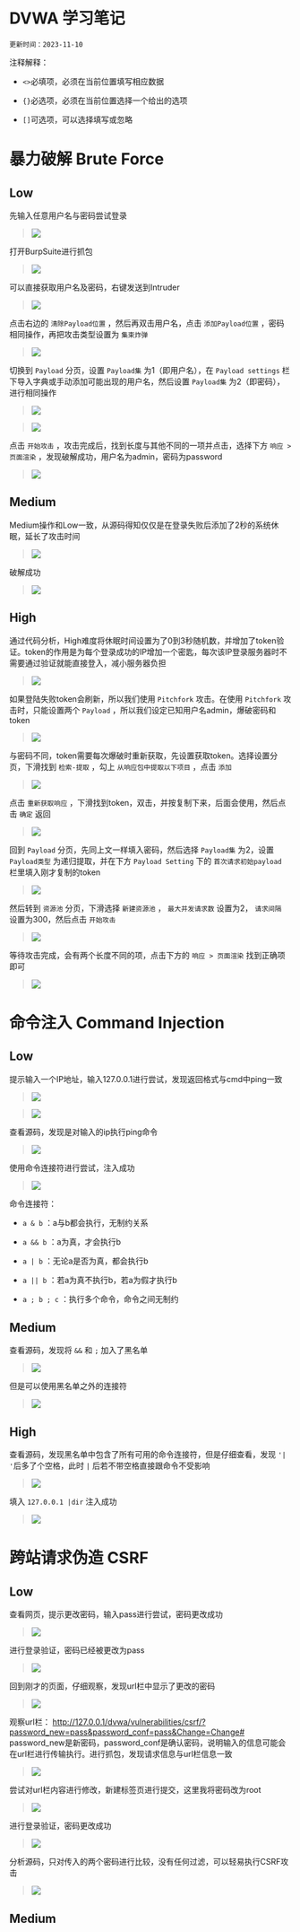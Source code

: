 # DVWA 学习笔记

`更新时间：2023-11-10`

注释解释：

- `<>`必填项，必须在当前位置填写相应数据

- `{}`必选项，必须在当前位置选择一个给出的选项

- `[]`可选项，可以选择填写或忽略

# 暴力破解 Brute Force

## Low

先输入任意用户名与密码尝试登录

> <img src="https://github.com/Ki1z/DVWA/blob/main/IMG/EAG00}XF)J3K]XTETW_I9FB.png?raw=true">

打开BurpSuite进行抓包

> <img src="https://github.com/Ki1z/DVWA/blob/main/IMG/RY64R[5KNYKG(@_M[PHMMS4.png?raw=true">

可以直接获取用户名及密码，右键发送到Intruder

> <img src="https://github.com/Ki1z/DVWA/blob/main/IMG/$H}12M9CRR]AA~25]1)P3A4.png?raw=true">

点击右边的 `清除Payload位置` ，然后再双击用户名，点击 `添加Payload位置` ，密码相同操作，再把攻击类型设置为 `集束炸弹`

> <img src="https://github.com/Ki1z/DVWA/blob/main/IMG/9@5[SC3TJPKVM9X86OM]QR3.png?raw=true">

切换到 `Payload` 分页，设置 `Payload集` 为1（即用户名），在 `Payload settings` 栏下导入字典或手动添加可能出现的用户名，然后设置 `Payload集` 为2（即密码），进行相同操作

> <img src="https://github.com/Ki1z/DVWA/blob/main/IMG/S3R5AYXN10GNIWZB]P{ECTF.png?raw=true">

> <img src="https://github.com/Ki1z/DVWA/blob/main/IMG/}I~VJBB62X{LKVS0%GG93NQ.png?raw=true">

点击 `开始攻击` ，攻击完成后，找到长度与其他不同的一项并点击，选择下方 `响应 > 页面渲染` ，发现破解成功，用户名为admin，密码为password

> <img src="https://github.com/Ki1z/DVWA/blob/main/IMG/Z1K`I68R9)1{{1RMO$MF_~A.png?raw=true">

## Medium

Medium操作和Low一致，从源码得知仅仅是在登录失败后添加了2秒的系统休眠，延长了攻击时间

> <img src="https://github.com/Ki1z/DVWA/blob/main/IMG/D6URFSHRJEC%2X33~)NDUVF.png?raw=true">

破解成功

> <img src="https://github.com/Ki1z/DVWA/blob/main/IMG/A~VC%2N4@A61LZ8)JGUS0(2.png?raw=true">

## High

通过代码分析，High难度将休眠时间设置为了0到3秒随机数，并增加了token验证。token的作用是为每个登录成功的IP增加一个密匙，每次该IP登录服务器时不需要通过验证就能直接登入，减小服务器负担

> <img src="https://github.com/Ki1z/DVWA/blob/main/IMG/1.png?raw=true">

如果登陆失败token会刷新，所以我们使用 `Pitchfork` 攻击。在使用 `Pitchfork` 攻击时，只能设置两个 `Payload` ，所以我们设定已知用户名admin，爆破密码和token

> <img src="https://github.com/Ki1z/DVWA/blob/main/IMG/}CQKYTIDW(VJ$_TWRVN(4{D.png?raw=true">

与密码不同，token需要每次爆破时重新获取，先设置获取token。选择设置分页，下滑找到 `检索-提取` ，勾上 `从响应包中提取以下项目` ，点击 `添加`

> <img src="https://github.com/Ki1z/DVWA/blob/main/IMG/R@M`(CNU1_$8LZP84Y~4JVE.png?raw=true">

点击 `重新获取响应` ，下滑找到token，双击，并按复制下来，后面会使用，然后点击 `确定` 返回

> <img src="https://github.com/Ki1z/DVWA/blob/main/IMG/{ZZCO~VG%$E)7OXQJO8$8ED.png?raw=true">

回到 `Payload` 分页，先同上文一样填入密码，然后选择 `Payload集` 为2，设置 `Payload类型` 为递归提取，并在下方 `Payload Setting` 下的 `首次请求初始payload` 栏里填入刚才复制的token

> <img src="https://github.com/Ki1z/DVWA/blob/main/IMG/WDQKZ}]QYUNE5XHXW)I61KL.png?raw=true">

然后转到 `资源池` 分页，下滑选择 `新建资源池` ， `最大并发请求数` 设置为2， `请求间隔` 设置为300，然后点击 `开始攻击`

> <img src="https://github.com/Ki1z/DVWA/blob/main/IMG/KN[M2S{E_KP`C`K(BX]E}G8.png?raw=true">

等待攻击完成，会有两个长度不同的项，点击下方的 `响应 > 页面渲染` 找到正确项即可

> <img src="https://github.com/Ki1z/DVWA/blob/main/IMG/NC_]C9$J0CI~2(}J2{V6YPW.png?raw=true">

# 命令注入 Command Injection

## Low

提示输入一个IP地址，输入127.0.0.1进行尝试，发现返回格式与cmd中ping一致

> <img src="https://github.com/Ki1z/DVWA/blob/main/IMG/8(`2QC47JFACRBY7_F%]]FT.png?raw=true">

> <img src="https://github.com/Ki1z/DVWA/blob/main/IMG/S4}T{[2U7CWOKW~58@K2P%P.png?raw=true ">

查看源码，发现是对输入的ip执行ping命令

> <img src="https://github.com/Ki1z/DVWA/blob/main/IMG/}TWYPW]BJJHFJNVO{I(0@JN.png?raw=true">

使用命令连接符进行尝试，注入成功

> <img src="https://github.com/Ki1z/DVWA/blob/main/IMG/SW@`F@P5[%XD%LHU024@80I.png?raw=true">

命令连接符：

- `a & b` ：a与b都会执行，无制约关系

- `a && b` ：a为真，才会执行b

- `a | b` ：无论a是否为真，都会执行b

- `a || b` ：若a为真不执行b，若a为假才执行b

- `a ; b ; c` ：执行多个命令，命令之间无制约

## Medium

查看源码，发现将 `&&` 和 `;` 加入了黑名单

> <img src="https://github.com/Ki1z/DVWA/blob/main/IMG/AF$9@YBB}%}M@~$4T`V]TF2.png?raw=true">

但是可以使用黑名单之外的连接符

> <img src="https://github.com/Ki1z/DVWA/blob/main/IMG/R2I%R05MGE(6NB226}IWBE2.png?raw=true">

## High

查看源码，发现黑名单中包含了所有可用的命令连接符，但是仔细查看，发现 `'| '`后多了个空格，此时 `|` 后若不带空格直接跟命令不受影响

> <img src="https://github.com/Ki1z/DVWA/blob/main/IMG/)5AUY4W_5DX@80UN6_[843E.png?raw=true">

填入 `127.0.0.1 |dir` 注入成功

> <img src="https://github.com/Ki1z/DVWA/blob/main/IMG/5F3SX3EOH3USOQ1E%WXZ7Q2.png?raw=true">

# 跨站请求伪造 CSRF

## Low

查看网页，提示更改密码，输入pass进行尝试，密码更改成功

> <img src="https://github.com/Ki1z/DVWA/blob/main/IMG/K8))9D`XGER97YL2A@7`9L4.png?raw=true">

进行登录验证，密码已经被更改为pass

> <img src="https://github.com/Ki1z/DVWA/blob/main/IMG/)VX(HL09VFZ4OWK{53_QP`5.png?raw=true">

回到刚才的页面，仔细观察，发现url栏中显示了更改的密码

> <img src="https://github.com/Ki1z/DVWA/blob/main/IMG/_TCQEI2V1XR0YUV0B)4(D13.png?raw=true">

观察url栏：
http://127.0.0.1/dvwa/vulnerabilities/csrf/?password_new=pass&password_conf=pass&Change=Change#
password_new是新密码，password_conf是确认密码，说明输入的信息可能会在url栏进行传输执行。进行抓包，发现请求信息与url栏信息一致

> <img src="https://github.com/Ki1z/DVWA/blob/main/IMG/H1$HALEPGPF_6LG9S%XU~DX.png?raw=true">

尝试对url栏内容进行修改，新建标签页进行提交，这里我将密码改为root

> <img src="https://github.com/Ki1z/DVWA/blob/main/IMG/87OHW4C853[5C6$~(NEE~]6.png?raw=true">

进行登录验证，密码更改成功

> <img src="https://github.com/Ki1z/DVWA/blob/main/IMG/{1TLUD8{3)1_R_O9}TY9C6O.png?raw=true">

分析源码，只对传入的两个密码进行比较，没有任何过滤，可以轻易执行CSRF攻击

> <img src="https://github.com/Ki1z/DVWA/blob/main/IMG/~XRAAE9~IHD_GK19L1(X$DJ.png?raw=true">

## Medium